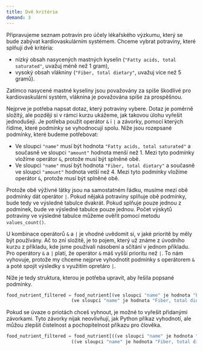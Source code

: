 ```yaml
---
title: Dvě kritéria
demand: 3
---
```


Připravujeme seznam potravin pro účely lékařského výzkumu, který se bude zabývat kardiovaskulárním systémem. Chceme vybrat potraviny, které splňují dvě kritéria:

- nízký obsah nasycených mastných kyselin (`"Fatty acids, total saturated"`, uvažuj méně než 1 gram),
- vysoký obsah vlákniny (`"Fiber, total dietary"`, uvažuj více než 5 gramů).

Zatímco nasycené mastné kyseliny jsou považovány za spíše škodlivé pro kardiovaskulární systém, vláknina je považována spíše za prospěšnou.

Nejprve je potřeba napsat dotaz, který potraviny vybere. Dotaz je poměrně složitý, ale později si v rámci kurzu ukážeme, jak takovou úlohu vyřešit jednodušeji. Je potřeba použít operátor `&` i `|` a závorky, pomocí kterých řídíme, které podmínky se vyhodnocují spolu. Níže jsou rozepsané podmínky, které budeme potřebovat:

- Ve sloupci `"name"` musí být hodnota `"Fatty acids, total saturated"` a současně ve sloupci `"amount"` hodnota menší než 1. Mezi tyto podmínky vložíme operátor `&`, protože musí být splněné obě.
- Ve sloupci `"name"` musí být hodnota `"Fiber, total dietary"` a současně ve sloupci `"amount"` hodnota vetší než 4. Mezi tyto podmínky vložíme operátor `&`, protože musí být splněné obě.

Protože obě výživné látky jsou na samostatném řádku, musíme mezi obě podmínky dát operátor `|`. Pokud nějaká potraviny splňuje obě podmínky, bude tedy ve výsledné tabulce dvakrát. Pokud splňuje pouze jednou z podmínek, bude ve výsledné tabulce pouze jednou. Počet výskytů potraviny ve výsledné tabulce můžeme ověřit pomocí metodu `values_count()`.

U kombinace operátorů `&` a `|` je vhodné uvědomit si, v jaké prioritě by měly být používány. Ač to zní složitě, je to pojem, který už známe z úvodního kurzu z příkladu, kde jsme používali násobení a sčítání v jednom příkladu. Pro operátory `&` a `|` platí, že operátor `&` máš vyšší prioritu než `|`. To nám vyhovuje, protože my chceme nejprve vyhodnotit podmínky s operátorem `&` a poté spojit výsledky s využitím opretáro `|`.

Níže je tedy struktura, kterou je potřeba upravit, aby řešila popsané podmínky.

```py
food_nutrient_filtered = food_nutrient[(ve sloupci "name" je hodnota "Fatty acids, total saturated") & (ve sloupci "amount" je hodnota menší než 1) |
                        (ve sloupci "name" je hodnota "Fiber, total dietary") & (ve sloupci "amount" je hodnota větší než 4)]
```

Pokud se úvaze o priotách chceš vyhnout, je možné to vyřešit přidanými závorkami. Tyto závorky nijak neovlivňují, jak Python příkaz vyhodnotí, ale můžou zlepšit čistelnost a pochopitelnost příkazu pro člověka.

```py
food_nutrient_filtered = food_nutrient[((ve sloupci "name" je hodnota "Fatty acids, total saturated") & (ve sloupci "amount" je hodnota menší než 1)) |
                        ((ve sloupci "name" je hodnota "Fiber, total dietary") & (ve sloupci "amount" je hodnota větší než 5))]
```